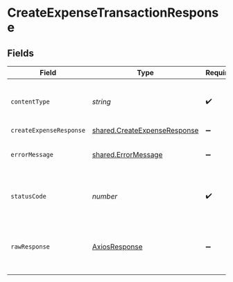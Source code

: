 # CreateExpenseTransactionResponse


## Fields

| Field                                                                        | Type                                                                         | Required                                                                     | Description                                                                  |
| ---------------------------------------------------------------------------- | ---------------------------------------------------------------------------- | ---------------------------------------------------------------------------- | ---------------------------------------------------------------------------- |
| `contentType`                                                                | *string*                                                                     | :heavy_check_mark:                                                           | HTTP response content type for this operation                                |
| `createExpenseResponse`                                                      | [shared.CreateExpenseResponse](../../models/shared/createexpenseresponse.md) | :heavy_minus_sign:                                                           | OK                                                                           |
| `errorMessage`                                                               | [shared.ErrorMessage](../../models/shared/errormessage.md)                   | :heavy_minus_sign:                                                           | The request made is not valid.                                               |
| `statusCode`                                                                 | *number*                                                                     | :heavy_check_mark:                                                           | HTTP response status code for this operation                                 |
| `rawResponse`                                                                | [AxiosResponse](https://axios-http.com/docs/res_schema)                      | :heavy_minus_sign:                                                           | Raw HTTP response; suitable for custom response parsing                      |